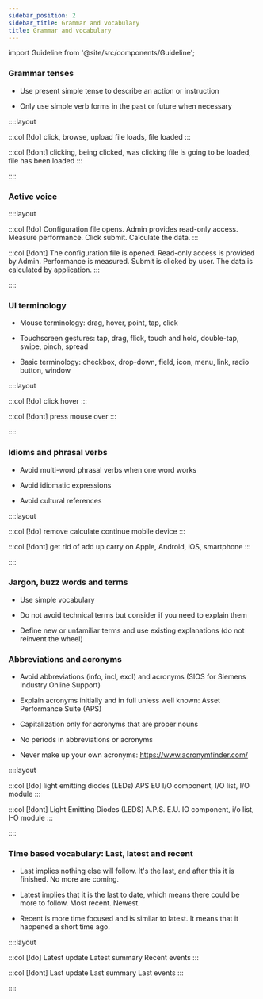 ```yaml
---
sidebar_position: 2
sidebar_title: Grammar and vocabulary
title: Grammar and vocabulary
---
```


import Guideline from '@site/src/components/Guideline';


### Grammar tenses

- Use present simple tense to describe an action or instruction

- Only use simple verb forms in the past or future when necessary

::::layout

:::col
[!do]
click, browse, upload
file loads, file loaded
:::

:::col
[!dont]
clicking, being clicked, was clicking
file is going to be loaded, file has been loaded
:::

::::

### Active voice

::::layout

:::col
[!do]
Configuration file opens.
Admin provides read-only access.
Measure performance.
Click submit.
Calculate the data.
:::

:::col
[!dont]
The configuration file is opened.
Read-only access is provided by Admin.
Performance is measured.
Submit is clicked by user.
The data is calculated by application.
:::

::::

### UI terminology

- Mouse terminology: drag, hover, point, tap, click

- Touchscreen gestures: tap, drag, flick, touch and hold, double-tap, swipe, pinch, spread

- Basic terminology: checkbox, drop-down, field, icon, menu, link, radio button, window

::::layout

:::col
[!do]
click
hover
:::

:::col
[!dont]
press
mouse over
:::

::::

### Idioms and phrasal verbs

- Avoid multi-word phrasal verbs when one word works

- Avoid idiomatic expressions

- Avoid cultural references

::::layout

:::col
[!do]
remove
calculate
continue
mobile device
:::

:::col
[!dont]
get rid of
add up
carry on
Apple, Android, iOS, smartphone
:::

::::

### Jargon, buzz words and terms

- Use simple vocabulary

- Do not avoid technical terms but consider if you need to explain them

- Define new or unfamiliar terms and use existing explanations (do not reinvent the wheel)

### Abbreviations and acronyms

- Avoid abbreviations (info, incl, excl) and acronyms (SIOS for Siemens Industry Online Support)

- Explain acronyms initially and in full unless well known: Asset Performance Suite (APS)

- Capitalization only for acronyms that are proper nouns

- No periods in abbreviations or acronyms

- Never make up your own acronyms: https://www.acronymfinder.com/

::::layout

:::col
[!do]
light emitting diodes (LEDs)
APS
EU
I/O component, I/O list, I/O module
:::

:::col
[!dont]
Light Emitting Diodes (LEDS)
A.P.S.
E.U.
IO component, i/o list, I-O module
:::

::::
### Time based vocabulary: Last, latest and recent

- Last implies nothing else will follow. It's the last, and after this it is finished. No more are coming.

- Latest implies that it is the last to date, which means there could be more to follow. Most recent. Newest.

- Recent is more time focused and is similar to latest. It means that it happened a short time ago.

::::layout

:::col
[!do]
Latest update
Latest summary
Recent events
:::

:::col
[!dont]
Last update
Last summary
Last events
:::

::::
